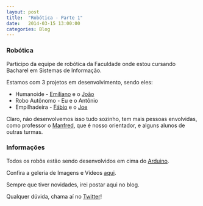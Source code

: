 ```yaml
---
layout: post
title:  "Robótica - Parte 1"
date:   2014-03-15 13:00:00
categories: Blog
---
```


<h3>Robótica</h3>
Participo da equipe de robótica da Faculdade onde estou cursando Bacharel em Sistemas de Informação.

Estamos com 3 projetos em desenvolvimento, sendo eles:

* Humanoide - <a href="https://twitter.com/TheEmilios" target="blank">Emiliano</a> e o <a href="http://joaoschmitt.wordpress.com/" target="blank">João</a>
* Robo Autônomo - Eu e o Antônio
* Empilhadeira - <a href="https://twitter.com/binhomurilo" target="blank">Fábio</a> e o <a href="https://twitter.com/Joe_Moonlight" target="blank">Joe</a>

Claro, não desenvolvemos isso tudo sozinho, tem mais pessoas envolvidas, como professor o <a href="http://manfred.com.br/" target="blank">Manfred</a>,
que é nosso orientador, e alguns alunos de outras turmas.

<h3>Informações</h3>
Todos os robôs estão sendo desenvolvidos em cima do <a href="http://www.arduino.cc/" target="blank">Arduino</a>.

Confira a geleria de Imagens e Vídeos <a href="http://blog.fabricioronchi.com/galeria/galeria-robotica.html" target="blank">aqui</a>.

Sempre que tiver novidades, irei postar aqui no blog.

Qualquer dúvida, chama aí no <a href="https://twitter.com/realronchi" target="blank">Twitter</a>!



